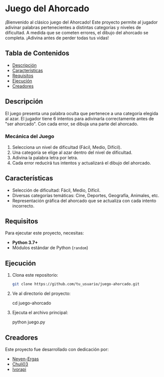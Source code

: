 # Juego del Ahorcado

¡Bienvenido al clásico juego del Ahorcado! Este proyecto permite al jugador adivinar palabras pertenecientes a distintas categorías y niveles de dificultad. A medida que se cometen errores, el dibujo del ahorcado se completa. ¡Adivina antes de perder todas tus vidas!

## Tabla de Contenidos

- [Descripción](#descripción)
- [Características](#características)
- [Requisitos](#requisitos)
- [Ejecución](#ejecución)
- [Creadores](#creadores)


## Descripción

El juego presenta una palabra oculta que pertenece a una categoría elegida al azar. El jugador tiene 6 intentos para adivinarla correctamente antes de "ser ahorcado". Con cada error, se dibuja una parte del ahorcado.

### Mecánica del Juego

1. Selecciona un nivel de dificultad (Fácil, Medio, Difícil).
2. Una categoría se elige al azar dentro del nivel de dificultad.
3. Adivina la palabra letra por letra.
4. Cada error reducirá tus intentos y actualizará el dibujo del ahorcado.

## Características

- Selección de dificultad: Fácil, Medio, Difícil.
- Diversas categorías temáticas: Cine, Deportes, Geografía, Animales, etc.
- Representación gráfica del ahorcado que se actualiza con cada intento incorrecto.

## Requisitos

Para ejecutar este proyecto, necesitas:

- **Python 3.7+**
- Módulos estándar de Python (`random`)

## Ejecución

1. Clona este repositorio:

   ```bash
   git clone https://github.com/tu_usuario/juego-ahorcado.git
   
2. Ve al directorio del proyecto:
    
    cd juego-ahorcado

3. Ejecuta el archivo principal:

    python juego.py


## Creadores
Este proyecto fue desarrollado con dedicación por:

- [Neyen-Ergas](https://github.com/neyen-ergas)
- [Chuli03](https://github.com/chuli03)
- [Ivorapi](https://github.com/ivorapi)
